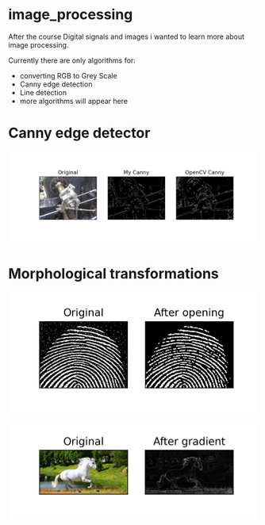 # image_processing
After the course Digital signals and images i wanted to learn more about image processing.

Currently there are only algorithms for:
* converting RGB to Grey Scale
* Canny edge detection
* Line detection
* more algorithms will appear here


# Canny edge detector

![](readme_samples/ValvesFig.png)

# Morphological transformations

![](readme_samples/FingersFig.png)

![](readme_samples/HorseFig.png)